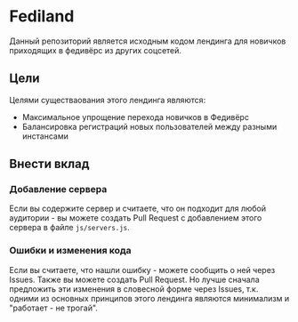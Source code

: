 # Fediland

Данный репозиторий является исходным кодом лендинга для новичков приходящих в федивёрс из других соцсетей.

## Цели

Целями существаования этого лендинга являются:

- Максимальное упрощение перехода новичков в Федивёрс
- Балансировка регистраций новых пользователей между разными инстансами

## Внести вклад

### Добавление сервера

Если вы содержите сервер и считаете, что он подходит для любой аудитории - вы можете создать Pull Request с добавлением этого сервера в файле `js/servers.js`.

### Ошибки и изменения кода

Если вы считаете, что нашли ошибку - можете сообщить о ней через Issues. Также вы можете создать Pull Request. Но лучше сначала предложить эти изменения в словесной форме через Issues, т.к. одними из основных принципов этого лендинга являются минимализм и "работает - не трогай".
